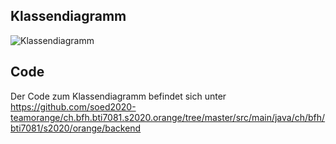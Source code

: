 ## Klassendiagramm

![Klassendiagramm](01_classDiagram/classDiagram.jpg "Klassendiagramm")

## Code

Der Code zum Klassendiagramm befindet sich unter https://github.com/soed2020-teamorange/ch.bfh.bti7081.s2020.orange/tree/master/src/main/java/ch/bfh/bti7081/s2020/orange/backend